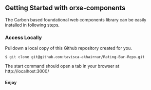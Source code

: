 ## Getting Started with orxe-components

The Carbon based foundational web components library can be easily installed in following steps.

### Access Locally

Pulldown a local copy of this Github repository created for you.

```
$ git clone git@github.com:tavisca-akhairnar/Rating-Bar-Repo.git
```

The start command should open a tab in your browser at http://localhost:3000/

#### Enjoy
